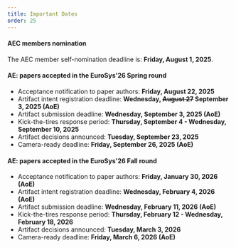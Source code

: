 ```yaml
---
title: Important Dates
order: 25
---
```

#### AEC members nomination

The AEC member self-nomination deadline is: **Friday, August 1, 2025**.

#### AE: papers accepted in the EuroSys'26 Spring round
- Acceptance notification to paper authors: **Friday, August 22, 2025**
- Artifact intent registration deadline: **Wednesday, <s>August 27</s> September 3, 2025 (AoE)**
- Artifact submission deadline: **Wednesday, September 3, 2025 (AoE)**
- Kick-the-tires response period: **Thursday, September 4 - Wednesday, September 10, 2025**
- Artifact decisions announced: **Tuesday, September 23, 2025**
- Camera-ready deadline: **Friday, September 26, 2025 (AoE)**

#### AE: papers accepted in the EuroSys'26 Fall round
- Acceptance notification to paper authors: **Friday, January 30, 2026 (AoE)**
- Artifact intent registration deadline: **Wednesday, February 4, 2026 (AoE)**
- Artifact submission deadline: **Wednesday, February 11, 2026 (AoE)**
- Kick-the-tires response period: **Thursday, February 12 - Wednesday, February 18, 2026**
- Artifact decisions announced: **Tuesday, March 3, 2026**
- Camera-ready deadline: **Friday, March 6, 2026 (AoE)**
